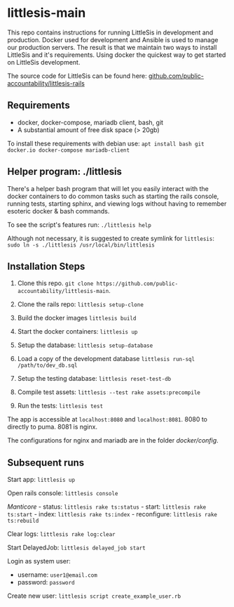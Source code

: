 # littlesis-main

This repo contains instructions for running LittleSis in development and production. Docker used for development and Ansible is used to manage our production servers. The result is that we maintain two ways to install LittleSis and it's requirements. Using docker the quickest way to get started on LittleSis development.

The source code for LittleSis can be found here: [github.com/public-accountability/littlesis-rails](https://github.com/public-accountability/littlesis-rails)

## Requirements

* docker, docker-compose, mariadb client, bash, git
* A substantial amount of free disk space (> 20gb)

To install these requirements with debian use: `apt install bash git docker.io docker-compose mariadb-client`

## Helper program: ./littlesis

There's a helper bash program that will let you easily interact with the docker containers to do common tasks such as starting the rails console, running tests, starting sphinx, and viewing logs without having to remember esoteric docker & bash commands.

To see the script's features run: ```./littlesis help ```

Although not necessary, it is suggested to create symlink for `littlesis`: `sudo ln -s ./littlesis /usr/local/bin/littlesis`

## Installation Steps

1) Clone this repo. `git clone https://github.com/public-accountability/littlesis-main`.

2) Clone the rails repo: `littlesis setup-clone`

3) Build the docker images  `littlesis build`

4) Start the docker containers: `littlesis up`

5) Setup the database:  `littlesis setup-database`

6) Load a copy of the development database `littlesis run-sql /path/to/dev_db.sql`

7) Setup the testing database: `littlesis reset-test-db`

8) Compile test assets: `littlesis --test rake assets:precompile`

9) Run the tests: ` littlesis test `

The app is accessible at `localhost:8080` and `localhost:8081`. 8080 to directly to puma. 8081 is nginx.


The configurations for nginx and mariadb are in the  folder _docker/config_.

## Subsequent runs

Start app: `littlesis up`

Open rails console: `littlesis console`

*Manticore*
    - status: `littlesis rake ts:status`
    - start: `littlesis rake ts:start`
    - index: `littlesis rake ts:index`
    - reconfigure: `littlesis rake ts:rebuild`

Clear logs:  `littlesis rake log:clear`

Start DelayedJob: `littlesis delayed_job start`



Login as system user:

* username: `user1@email.com`
* password: `password`


Create new user: `littlesis script create_example_user.rb`
